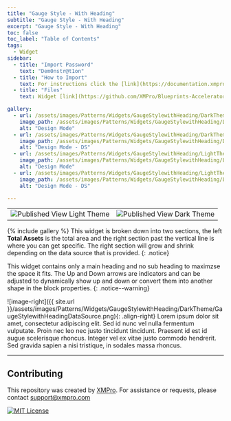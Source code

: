 ```yaml
---
title: "Gauge Style - With Heading"
subtitle: "Gauge Style - With Heading"
excerpt: "Gauge Style - With Heading"
toc: false
toc_label: "Table of Contents"
tags:
  - Widget
sidebar:
  - title: "Import Password"
    text: "Dem0nstr@t1on"
  - title: "How to Import"
    text: For instructions click the [link](https://documentation.xmpro.com/how-tos/apps/manage-widgets#importing-widgets)
  - title: "Files"
    text: Widget [link](https://github.com/XMPro/Blueprints-Accelerators-Patterns/blob/master/Patterns/Widgets/Gauge%20Style%20with%20Heading.xwid)

gallery:
  - url: /assets/images/Patterns/Widgets/GaugeStylewithHeading/DarkTheme/GaugeStylewithHeadingDesignMode.png
    image_path: /assets/images/Patterns/Widgets/GaugeStylewithHeading/DarkTheme/GaugeStylewithHeadingDesignMode.png
    alt: "Design Mode"
  - url: /assets/images/Patterns/Widgets/GaugeStylewithHeading/DarkTheme/GaugeStylewithHeadingDataSource.png
    image_path: /assets/images/Patterns/Widgets/GaugeStylewithHeading/DarkTheme/GaugeStylewithHeadingDataSource.png
    alt: "Design Mode - DS"
  - url: /assets/images/Patterns/Widgets/GaugeStylewithHeading/LightTheme/GaugeStylewithHeadingDesignMode.png
    image_path: /assets/images/Patterns/Widgets/GaugeStylewithHeading/LightTheme/GaugeStylewithHeadingDesignMode.png
    alt: "Design Mode"
  - url: /assets/images/Patterns/Widgets/GaugeStylewithHeading/LightTheme/GaugeStylewithHeadingDataSource.png
    image_path: /assets/images/Patterns/Widgets/GaugeStylewithHeading/LightTheme/GaugeStylewithHeadingDataSource.png
    alt: "Design Mode - DS"

---
```

<table>
<tr>
  <td><img src="{{ site.url }}/assets/images/Patterns/Widgets/GaugeStylewithHeading/LightTheme/GaugeStylewithHeadingPublishedMode.png" alt="Published View Light Theme"/>
  </td>
  <td><img src="{{ site.url }}/assets/images/Patterns/Widgets/GaugeStylewithHeading/DarkTheme/GaugeStylewithHeadingPublishedMode.png" alt="Published View Dark Theme"/>
  </td>
</tr>
</table>
{% include gallery %}
This widget is broken down into two sections, the left <b>Total Assets</b> is the total area and the right section past the vertical line is where you can get specific. The right section will grow and shrink depending on the data source that is provided.
{: .notice}

This widget contains only a main heading and no sub heading to maximzse the space it fits.
The Up and Down arrows are indicators and can be adjusted to dynamically show up and down or convert them into another shape in the block properties.
{: .notice--warning}

![image-right]({{ site.url }}/assets/images/Patterns/Widgets/GaugeStylewithHeading/DarkTheme/GaugeStylewithHeadingDataSource.png){: .align-right}
Lorem ipsum dolor sit amet, consectetur adipiscing elit. Sed id nunc vel nulla fermentum vulputate. Proin nec leo nec justo tincidunt tincidunt. Praesent id est id augue scelerisque rhoncus. Integer vel ex vitae justo commodo hendrerit. Sed gravida sapien a nisi tristique, in sodales massa rhoncus.
<hr />

## Contributing
This repository was created by <a href="https://xmpro.com/">XMPro</a>. 
For assistance or requests, please contact <a href="mailto:support@xmpro.com">support@xmpro.com</a>

[![MIT License](https://img.shields.io/badge/License-MIT-green.svg)](https://choosealicense.com/licenses/mit/)
